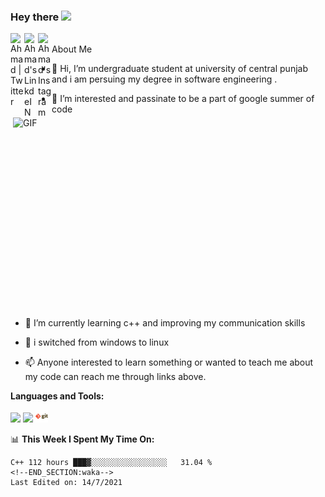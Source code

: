 ### Hey there <img src="https://media.giphy.com/media/hvRJCLFzcasrR4ia7z/giphy.gif" width="25px">
<a href="https://twitter.com/https://ahmadbingulzar">
  <img align="left" alt="Ahmad | Twitter" width="22px" src="https://cdn.jsdelivr.net/npm/simple-icons@v3/icons/twitter.svg" />
</a>
<a href="https://www.linkedin.com/in/ali-ahmad-538a42210/">
  <img align="left" alt="Ahmad's  LinkdeIN" width="22px" src="https://cdn.jsdelivr.net/npm/simple-icons@v3/icons/linkedin.svg" />
</a>
<a href="https://www.instagram.com/ali.ahmad18/">
  <img align="left" alt="Ahmad's Instagram" width="22px" src="https://cdn.jsdelivr.net/npm/simple-icons@v3/icons/instagram.svg" />
</a>
<br />
  <img align="right" alt="GIF" src="https://github.com/abhisheknaiidu/abhisheknaiidu/blob/master/code.gif?raw=true" width="500" height="320" />
About Me 

- 👋 Hi, I’m undergraduate student at university of central punjab and i am persuing my degree in software engineering .

- 👀 I’m interested and passinate to be a part of google summer of code 

- 🌱 I’m currently learning c++ and improving my communication skills 

- 💞️ i switched from windows to linux

- 📫 Anyone interested to learn something or wanted to teach me about my code can reach me through links above.

**Languages and Tools:**  

<code><img height="20" src="https://daylifetips.com/wp-content/uploads/2021/01/linux-use.png"></code>
<code><img height="20" src="https://encrypted-tbn0.gstatic.com/images?q=tbn:ANd9GcT01LtUESYI0YsYu6FUt94u5BYNgAXINfR3Eg&usqp=CAU"></code>
<code><img height="20" src="https://raw.githubusercontent.com/github/explore/80688e429a7d4ef2fca1e82350fe8e3517d3494d/topics/git/git.png"></code>

📊 **This Week I Spent My Time On:**
<!--START_SECTION:waka-->
```text
C++ 112 hours ███▓░░░░░░░░░░░░░░░░░   31.04 % 
<!--END_SECTION:waka-->
Last Edited on: 14/7/2021
